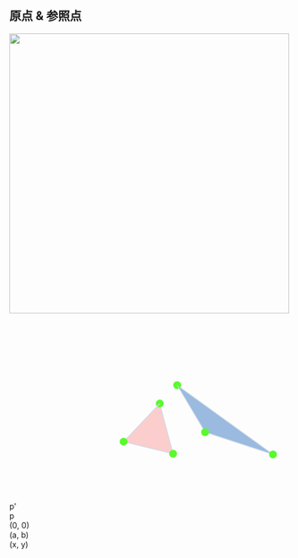 ## 原点 & 参照点
<img  class="fragment" height="500" class="logo" src="pic/dog-moved.jpeg" />
<svg  class="fragment" width="720" height="480"><g><polygon points="299.9863729652971,128.28084606587385 471.2847575155727,251.93332233064228 349.9011340263046,212.22839875938638" fill="rgb(56, 120, 196, .5)"></polygon><line x1="299.9863729652971" y1="128.28084606587385" x2="471.2847575155727" y2="251.93332233064228" data-key="c8b99eac-14f7-4f74-9fd3-a359d54130ff" stroke="rgb(211, 220, 230)" stroke-width="1.5"></line><circle cx="299.9863729652971" cy="128.28084606587385" data-key="c8b99eac-14f7-4f74-9fd3-a359d54130ff" r="7" fill="rgb(89, 249, 46)"></circle><line x1="471.2847575155727" y1="251.93332233064228" x2="349.9011340263046" y2="212.22839875938638" data-key="a01ffe97-372c-4b23-9cb1-a5c437d30ec1" stroke="rgb(211, 220, 230)" stroke-width="1.5"></line><circle cx="471.2847575155727" cy="251.93332233064228" data-key="a01ffe97-372c-4b23-9cb1-a5c437d30ec1" r="7" fill="rgb(89, 249, 46)"></circle><line x1="349.9011340263046" y1="212.22839875938638" x2="299.9863729652971" y2="128.28084606587385" data-key="bd420597-2be1-4dcc-a89c-c2fbc5bb91da" stroke="rgb(211, 220, 230)" stroke-width="1.5"></line><circle cx="349.9011340263046" cy="212.22839875938638" data-key="bd420597-2be1-4dcc-a89c-c2fbc5bb91da" r="7" fill="rgb(89, 249, 46)"></circle></g><g><polygon points="268.8781702307907,161.10380020862738 292.70112437354425,250.7234848408907 204.21586612903104,229.16938347363748" fill="rgb(249, 157, 157, 0.5)"></polygon><line x1="268.8781702307907" y1="161.10380020862738" x2="292.70112437354425" y2="250.7234848408907" data-key="b7aea4e0-3548-456a-894a-8340c2005f9d" stroke="rgb(211, 220, 230)" stroke-width="1.5"></line><circle cx="268.8781702307907" cy="161.10380020862738" data-key="b7aea4e0-3548-456a-894a-8340c2005f9d" r="7" fill="rgb(89, 249, 46)"></circle><line x1="292.70112437354425" y1="250.7234848408907" x2="204.21586612903104" y2="229.16938347363748" data-key="371a674c-a5d5-4aa0-9fe5-bf934d2a5375" stroke="rgb(211, 220, 230)" stroke-width="1.5"></line><circle cx="292.70112437354425" cy="250.7234848408907" data-key="371a674c-a5d5-4aa0-9fe5-bf934d2a5375" r="7" fill="rgb(89, 249, 46)"></circle><line x1="204.21586612903104" y1="229.16938347363748" x2="268.8781702307907" y2="161.10380020862738" data-key="a57f47a0-879f-43d1-81d1-503a6b211bc6" stroke="rgb(211, 220, 230)" stroke-width="1.5"></line><circle cx="204.21586612903104" cy="229.16938347363748" data-key="a57f47a0-879f-43d1-81d1-503a6b211bc6" r="7" fill="rgb(89, 249, 46)"></circle></g><g><polygon points="" fill="rgb(56, 120, 196, .5)"></polygon></g><g><polygon points="" fill="rgb(56, 120, 196, .5)"></polygon></g></svg>

<div class="fragment move-point-guess black">p'</div>
<div class="fragment ori-point-guess black">p</div>
<div class="fragment ori-point-guess red"></div>
<div class="fragment ori-point-checked">(0, 0)</div>
<div class="fragment ori-point-moved">(a, b)</div>
<div class="fragment any-point">(x, y)</div>